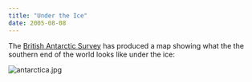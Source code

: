 ```yaml
---
title: "Under the Ice"
date: 2005-08-08
---
```

The <a href="http://www.antarctica.ac.uk/">British Antarctic Survey</a> has produced a map showing what the the southern end of the world looks like under the ice:

<img alt="antarctica.jpg" id="image509" src="@root/files/2006/06/antarctica.jpg" class="centered">
